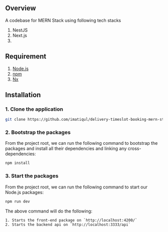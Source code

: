 ## Overview
A codebase for MERN Stack using following tech stacks
1. NestJS
2. Next.js
3. 

## Requirement
1. [Node.js](https://nodejs.org/)
2. [npm](https://www.npmjs.com/)
3. [Nx](https://nx.dev/)

## Installation

### 1. **Clone the application**

```sh
git clone https://github.com/imatiqul/delivery-timeslot-booking-mern-stack
```
### 2. **Bootstrap the packages**

From the project root, we can run the following command to bootstrap the packages and install all their dependencies and linking any cross-dependencies:

```sh
npm install
```

### 3. **Start the packages**

From the project root, we can run the following command to start our Node.js packages:

```sh
npm run dev
```

The above command will do the following:

    1. Starts the front-end package on `http://localhost:4200/`
    2. Starts the backend api on `http://localhost:3333/api`
